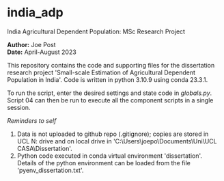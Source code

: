 # india_adp
India Agricultural Dependent Population: MSc Research Project

**Author:** Joe Post  
**Date:** April-August 2023

This repository contains the code and supporting files for the dissertation research project 'Small-scale Estimation of Agricultural Dependent Population in India'. Code is written in python 3.10.9 using conda 23.3.1. 

To run the script, enter the desired settings and state code in _globals.py_. Script 04 can then be run to execute all the component scripts in a single session. 

*Reminders to self*

1. Data is not uploaded to github repo (.gitignore); copies are stored in UCL N: drive and on local drive in 'C:\Users\joepo\Documents\Uni\UCL CASA\Dissertation'.
1. Python code executed in conda virtual environment 'dissertation'. Details of the python environment can be loaded from the file 'pyenv_dissertation.txt'.
